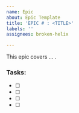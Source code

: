 ```yaml
---
name: Epic
about: Epic Template
title: 'EPIC # : <TITLE>'
labels: ''
assignees: broken-helix

---
```


This epic covers ... .

### Tasks:

- [ ] 
- [ ] 
- [ ] 
- [ ]

